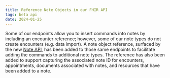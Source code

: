 ```yaml
---
title: Reference Note Objects in our FHIR API
tags: beta api
date: 2024-01-25
---
```


Some of our endpoints allow you to insert commands into notes by including an encounter reference; however, some of our note types do not create encounters (e.g. data import). A note object reference, surfaced by the new [Note API](/product-updates/note-api), has been added to those same endpoints to facilitate adding the commands to additional note types. The reference has also been added to support capturing the associated note ID for encounters, appointments, documents associated with notes, and resources that have been added to a note. 




